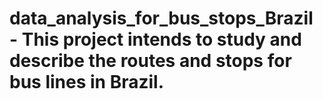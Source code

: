 # data_analysis_for_bus_stops_Brazil - This project intends to study and describe the routes and stops for bus lines in Brazil.
